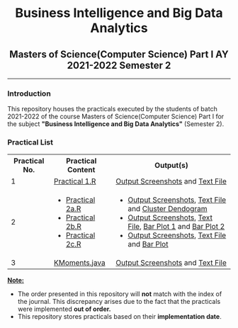 # <center>Business Intelligence and Big Data Analytics </center>

## <center>Masters of Science(Computer Science) Part I AY 2021-2022 Semester 2</center>

---

### Introduction

This repository houses the practicals executed by the students of batch 2021-2022 of the course Masters of Science(Computer Science) Part I for the subject **"Business Intelligence and Big Data Analytics"** (Semester 2).

### Practical List
<table>
    <tr>
        <th>Practical No.</th>
        <th>Practical Content</th>
        <th>Output(s)</th>
    <tr>
    <tr>
        <td>1</td>
        <td><a href = "Practical 1.R">Practical 1.R</a></td>
        <td><a href = "output/screenshots/Practical 1">Output Screenshots</a> and <a href = "output/text_files/Practical 1.txt">Text File</a></td>
    </tr>
    <tr>
        <td>2</td>
        <td>
            <ul>
                <li><a href = "Practical 2a.R">Practical 2a.R</a></li>
                <li><a href = "Practical 2b.R">Practical 2b.R</a></li>
                <li><a href = "Practical 2c.R">Practical 2c.R</a></li>
            </ul>
        </td>
        <td>
            <ul>
                <li><a href = "output/screenshots/Practical 2/a">Output Screenshots</a>, <a href = "output/text_files/Practical 2a.txt">Text File</a> and <a href = "output/plots/Practical 2/Cluster_Dendogram.png">Cluster Dendogram</a></li>
                <li><a href = "output/screenshots/Practical 2/b">Output Screenshots</a>, <a href = "output/text_files/Practical 2b.txt">Text File</a>, <a href = "output/plots/Practical 2/Bar_Plot_1.png">Bar Plot 1</a> and <a href = "output/plots/Practical 2/Bar_Plot_2.png">Bar Plot 2</a></li>
                <li><a href = "output/screenshots/Practical 2/c">Output Screenshots</a>, <a href = "output/text_files/Practical 2c.txt">Text File</a> and <a href = "output/plots/Practical 2/Bar_Plot_3.png">Bar Plot</a></li>
            </ul>
        </td>
    </tr>
    <tr>
        <td>3</td>
        <td><a href = "KMoments.java">KMoments.java</a></td>
        <td><a href = "output/screenshots/Practical 3">Output Screenshots</a> and <a href = "output/text_files/Practical 3.txt">Text File</a></td>
    </tr>
</table>

**<u>Note:</u>**
+ The order presented in this repository will **not** match with the index of the journal. This discrepancy arises due to the fact that the practicals were implemented **out of order.**
+ This repository stores practicals based on their **implementation date**.